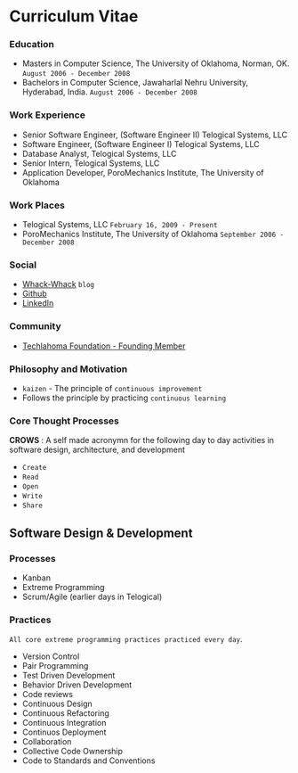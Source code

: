 # Curriculum Vitae

### Education

* Masters in Computer Science, The University of Oklahoma, Norman, OK.  `August 2006 - December 2008`
* Bachelors in Computer Science, Jawaharlal Nehru University, Hyderabad, India. `August 2006 - December 2008`

### Work Experience

* Senior Software Engineer, (Software Engineer II)  Telogical Systems, LLC
* Software Engineer, (Software Engineer I) Telogical Systems, LLC
* Database Analyst, Telogical Systems, LLC
* Senior Intern, Telogical Systems, LLC
* Application Developer, PoroMechanics Institute, The University of Oklahoma

### Work Places

* Telogical Systems, LLC `February 16, 2009 - Present`
* PoroMechanics Institute, The University of Oklahoma `September 2006 - December 2008`

### Social

* [Whack-Whack](http://www.whack-whack.info/) `blog`
* [Github](https://github.com/sameeri)
* [LinkedIn](https://www.linkedin.com/in/sameeri-marryboyina-26560a10/)

### Community

* [Techlahoma Foundation - Founding Member](https://www.techlahoma.org/2016/)

### Philosophy and Motivation

* `kaizen` - The principle of `continuous improvement`
* Follows the principle by practicing `continuous learning`

### Core Thought Processes

**CROWS** : A self made acronymn for the following day to day activities in software design, architecture, and development

* `Create` 
* `Read`
* `Open`
* `Write`
* `Share`

## Software Design & Development

### Processes

* Kanban
* Extreme Programming
* Scrum/Agile (earlier days in Telogical)

### Practices

`All core extreme programming practices practiced every day`.

* Version Control
* Pair Programming
* Test Driven Development
* Behavior Driven Development
* Code reviews
* Continuous Design
* Continuous Refactoring
* Continuous Integration
* Continuos Deployment
* Collaboration
* Collective Code Ownership
* Code to Standards and Conventions
